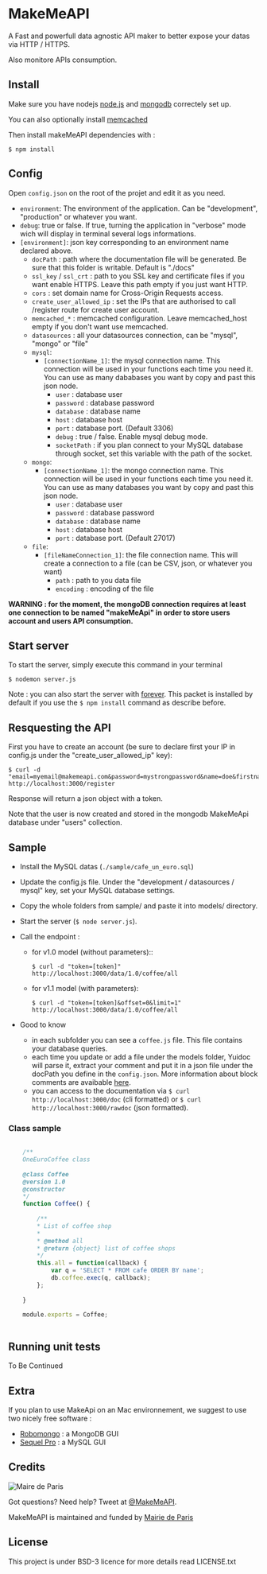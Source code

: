 MakeMeAPI
========

A Fast and powerfull data agnostic API maker to better expose your datas via HTTP / HTTPS. 

Also monitore APIs consumption.


Install
-------
Make sure you have nodejs [node.js](http://nodejs.org) and [mongodb](http://mongodb.org) correctely set up. 

You can also optionally install [memcached](http://memcached.org/) 

Then install makeMeAPI dependencies with :

	$ npm install
    

Config
------

Open `config.json` on the root of the projet and edit it as you need.

* `environment`: The environment of the application. Can be "development", "production" or whatever you want.
* `debug`: true or false. If true, turning the application in "verbose" mode wich will display in terminal several logs informations.
* `[environment]`: json key corresponding to an environment name declared above.
	* `docPath` : path where the documentation file will be generated. Be sure that this folder is writable. Default is "./docs"
	* `ssl_key` / `ssl_crt` : path to you SSL key and certificate files if you want enable HTTPS. Leave this path empty if you just want HTTP.
	* `cors` : set domain name for Cross-Origin Requests access.
	* `create_user_allowed_ip` : set the IPs that are authorised to call /register route for create user account.
	* `memcached_*` : memcached configuration. Leave memcached_host empty if you don't want use memcached.
	* `datasources` : all your datasources connection, can be "mysql", "mongo" or "file"
	* `mysql`:
		* `[connectionName_1]`: the mysql connection name. This connection will be used in your functions each time you need it. You can use as many dababases you want by copy and past this json node.
			* `user` : database user
			* `password` : database password
			* `database` : database name
			* `host` : database host
			* `port` : database port. (Default 3306)
			* `debug` : true / false. Enable mysql debug mode.
			* `socketPath` : if you plan connect to  your MySQL database through socket, set this variable with the path of the socket.
	* `mongo`:
		* `[connectionName_1]`: the mongo connection name. This connection will be used in your functions each time you need it. You can use as many databases you want by copy and past this json node. 
			* `user` : database user
			* `password` : database password
			* `database` : database name
			* `host` : database host
			* `port` : database port. (Default 27017)
	* `file`:
		* `[fileNameConnection_1]`: the file connection name. This will create a connection to a file (can be CSV, json, or whatever you want)
			* `path` : path to you data file
			* `encoding` : encoding of the file
			
**WARNING : for the moment, the mongoDB connection requires at least one connection to be named "makeMeApi" in order to store users account and users API consumption.**
  

Start server
------------

To start the server, simply execute this command in your terminal

	$ nodemon server.js
	
Note : you can also start the server with [forever](https://github.com/nodejitsu/forever). This packet is installed by default if you use the `$ npm install` command as describe before.



Resquesting the API
-------------------

First you have to create an account (be sure to declare first your IP in config.js under the "create_user_allowed_ip" key): 

	$ curl -d "email=myemail@makemeapi.com&password=mystrongpassword&name=doe&firstname=john" http://localhost:3000/register

Response will return a json object with a token. 

Note that the user is now created and stored in the mongodb MakeMeApi database under "users" collection.


Sample
------

* Install the MySQL datas (`./sample/cafe_un_euro.sql`)
* Update the config.js file. Under the "development / datasources / mysql" key, set your MySQL database settings.
* Copy the whole folders from sample/ and paste it into models/ directory.
* Start the server (`$ node server.js`).
* Call the endpoint : 
	
	* for v1.0 model (without parameters)::
	
		`$ curl -d "token=[token]" http://localhost:3000/data/1.0/coffee/all`

	* for v1.1 model (with parameters):
	
		`$ curl -d "token=[token]&offset=0&limit=1" http://localhost:3000/data/1.0/coffee/all`

* Good to know
	* in each subfolder you can see a `coffee.js` file. This file contains your database queries. 
	* each time you update or add a file under the models folder, Yuidoc will parse it, extract your comment and put it in a json file under the docPath you define in the `config.json`. More information about block comments are avaibable [here](http://yui.github.io/yuidoc/).
	* you can access to the documentation via `$ curl http://localhost:3000/doc` (cli formatted) or `$ curl http://localhost:3000/rawdoc` (json formatted).


### Class sample

```js
	
	/**
	OneEuroCoffee class
	
	@class Coffee
	@version 1.0
	@constructor
	*/
	function Coffee() {
		
		/**
		* List of coffee shop
		*
		* @method all
		* @return {object} list of coffee shops
		*/
		this.all = function(callback) {
			var q = 'SELECT * FROM cafe ORDER BY name';
			db.coffee.exec(q, callback);
		};
	
	}

	module.exports = Coffee;
	
```


Running unit tests
------------------

To Be Continued



Extra
-----

If you plan to use MakeApi on an Mac environnement, we suggest to use two nicely free software :

* [Robomongo](http://robomongo.org/) : a MongoDB GUI 
* [Sequel Pro](http://www.sequelpro.com) : a MySQL GUI  




Credits
-------

![Maire de Paris](https://filer.paris.fr/logo-mairie-paris.png)

Got questions? Need help? Tweet at [@MakeMeAPI](http://twitter.com/MakeMeAPI).

MakeMeAPI is maintained and funded by [Mairie de Paris](http://www.paris.fr)



License
-------
This project is under BSD-3 licence for more details read LICENSE.txt

